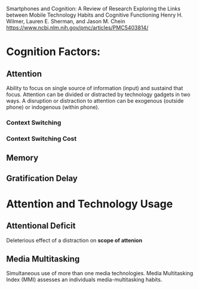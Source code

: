 Smartphones and Cognition: A Review of Research Exploring the Links between Mobile Technology Habits and Cognitive Functioning
Henry H. Wilmer, Lauren E. Sherman, and Jason M. Chein
https://www.ncbi.nlm.nih.gov/pmc/articles/PMC5403814/

# Cognition Factors:
## Attention
Ability to focus on single source of information (input) and sustaind that focus. 
Attention can be divided or distracted by technology gadgets in two ways.
A disruption or distraction to attention can be exogenous (outside phone) or indogenous (within phone).
### 
### Context Switching
### Context Switching Cost
## Memory
## Gratification Delay
# Attention and Technology Usage
## Attentional Deficit
Deleterious effect of a distraction on **scope of attenion**
## Media Multitasking
Simultaneous use of more than one media technologies. Media Multitasking Index (MMI) assesses an individuals media-multitasking habits.
